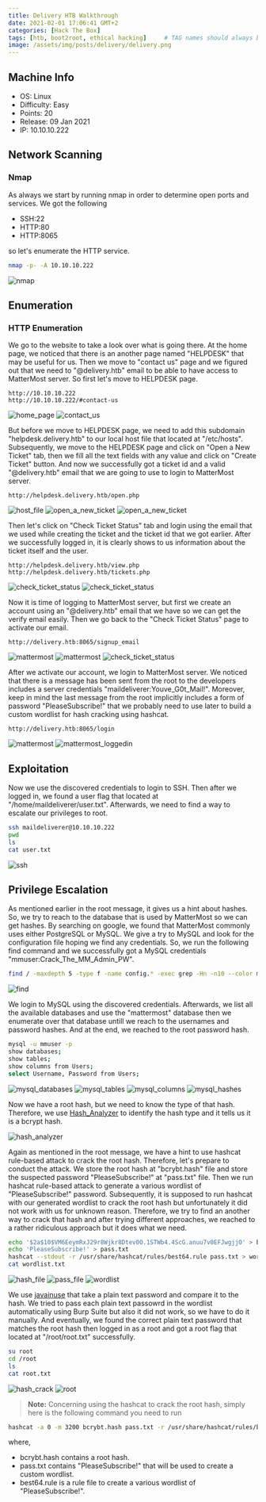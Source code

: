 ```yaml
---
title: Delivery HTB Walkthrough
date: 2021-02-01 17:06:41 GMT+2
categories: [Hack The Box]
tags: [htb, boot2root, ethical hacking]     # TAG names should always be lowercase
image: /assets/img/posts/delivery/delivery.png
---
```


## Machine Info
* OS: Linux
* Difficulty: Easy
* Points: 20
* Release: 09 Jan 2021
* IP: 10.10.10.222

## Network Scanning
### Nmap
As always we start by running nmap in order to determine open ports and services. We got the following  
* SSH:22
* HTTP:80
* HTTP:8065

so let's enumerate the HTTP service.

```bash
nmap -p- -A 10.10.10.222
```

![nmap](/assets/img/posts/delivery/1.png)

## Enumeration
### HTTP Enumeration
We go to the website to take a look over what is going there. At the home page, we noticed that there is an another page named "HELPDESK" that may be useful for us. Then we move to "contact us" page and we figured out that we need to "@delivery.htb" email to be able to have access to MatterMost server. So first let's move to HELPDESK page.


```
http://10.10.10.222
http://10.10.10.222/#contact-us
```

![home_page](/assets/img/posts/delivery/2.png)
![contact_us](/assets/img/posts/delivery/3.png)

But before we move to HELPDESK page, we need to add this subdomain "helpdesk.delivery.htb" to our local host file that located at "/etc/hosts". Subsequently, we move to the HELPDESK page and click on "Open a New Ticket" tab, then we fill all the text fields with any value and click on "Create Ticket" button. And now we successfully got a ticket id and a valid "@delivery.htb" email that we are going to use to login to MatterMost server.

```
http://helpdesk.delivery.htb/open.php
```

![host_file](/assets/img/posts/delivery/host_file.png)
![open_a_new_ticket](/assets/img/posts/delivery/4.png)
![open_a_new_ticket](/assets/img/posts/delivery/5.png)

Then let's click on "Check Ticket Status" tab and login using the email that we used while creating the ticket and the ticket id that we got earlier. After we successfully logged in, it is clearly shows to us information about the ticket itself and the user.

```
http://helpdesk.delivery.htb/view.php
http://helpdesk.delivery.htb/tickets.php
```

![check_ticket_status](/assets/img/posts/delivery/6.png)
![check_ticket_status](/assets/img/posts/delivery/7.png)

Now it is time of logging to MatterMost server, but first we create an account using an "@delivery.htb" email that we have so we can get the verify email easily. Then we go back to the "Check Ticket Status" page to activate our email.

```
http://delivery.htb:8065/signup_email
```

![mattermost](/assets/img/posts/delivery/8.png)
![mattermost](/assets/img/posts/delivery/9.png)
![check_ticket_status](/assets/img/posts/delivery/10.png)

After we activate our account, we login to MatterMost server. We noticed that there is a message has been sent from the root to the developers  includes a server credentials "maildeliverer:Youve_G0t_Mail!". Moreover, keep in mind the last message from the root implicitly includes a form of password "PleaseSubscribe!" that we probably need to use later to build a custom wordlist for hash cracking using hashcat.

```
http://delivery.htb:8065/login
```

![mattermost](/assets/img/posts/delivery/11.png)
![mattermost_loggedin](/assets/img/posts/delivery/12.png)

## Exploitation
Now we use the discovered credentials to login to SSH. Then after we logged in, we found a user flag that located at "/home/maildeliverer/user.txt". Afterwards, we need to find a way to escalate our privileges to root.

```bash
ssh maildeliverer@10.10.10.222
pwd
ls
cat user.txt
```

![ssh](/assets/img/posts/delivery/13.png)

## Privilege Escalation
As mentioned earlier in the root message, it gives us a hint about hashes. So, we try to reach to the database that is used by MatterMost so we can get hashes. By searching on google, we found that MatterMost commonly uses either PostgreSQL or MySQL. We give a try to MySQL and look for the configuration file hoping we find any credentials. So, we run the following find command and we successfully got a MySQL credentials "mmuser:Crack_The_MM_Admin_PW".

```bash
find / -maxdepth 5 -type f -name config.* -exec grep -Hn -n10 --color mysql {} \; 2>/dev/null
```

![find](/assets/img/posts/delivery/14.png)

We login to MySQL using the discovered credentials. Afterwards, we list all the available databases and use the "mattermost" database then we enumerate over that database untill we reach to the usernames and password hashes. And at the end, we reached to the root password hash.

```bash
mysql -u mmuser -p
show databases;
show tables;
show columns from Users;
select Username, Password from Users;
```

![mysql_databases](/assets/img/posts/delivery/15.png)
![mysql_tables](/assets/img/posts/delivery/16.png)
![mysql_columns](/assets/img/posts/delivery/17.png)
![mysql_hashes](/assets/img/posts/delivery/18.png)

Now we have a root hash, but we need to know the type of that hash. Therefore, we use [Hash_Analyzer](https://www.tunnelsup.com/hash-analyzer/) to identify the hash type and it tells us it is a bcrypt hash.

![hash_analyzer](/assets/img/posts/delivery/19.png)

Again as mentioned in the root message, we have a hint to use hashcat rule-based attack to crack the root hash. Therefore, let's prepare to conduct the attack. We store the root hash at "bcrybt.hash" file and store the suspected password "PleaseSubscribe!" at "pass.txt" file. Then we run hashcat rule-based attack to generate a various wordlist of "PleaseSubscribe!" password. Subsequently, it is supposed to run hashcat with our generated wordlist to crack the root hash but unfortunately it did not work with us for unknown reason. Therefore, we try to find an another way to crack that hash and after trying different approaches, we reached to a rather ridiculous approach but it does what we need.

```bash
echo '$2a$10$VM6EeymRxJ29r8Wjkr8Dtev0O.1STWb4.4ScG.anuu7v0EFJwgjjO' > bcrybt.hash
echo 'PleaseSubscribe!' > pass.txt
hashcat --stdout -r /usr/share/hashcat/rules/best64.rule pass.txt > wordlist.txt
cat wordlist.txt
```

![hash_file](/assets/img/posts/delivery/20.1.png)
![pass_file](/assets/img/posts/delivery/20.2.png)
![wordlist](/assets/img/posts/delivery/21.png)

We use [javainuse](https://www.javainuse.com/onlineBcrypt) that take a plain text password and compare it to the hash. We tried to pass each plain text passowrd in the wordlist automatically using Burp Suite but also it did not work, so we have to do it manually. And eventually, we found the correct plain text password that matches the root hash then logged in as a root and got a root flag that located at "/root/root.txt" successfully.

```bash
su root
cd /root
ls
cat root.txt
```

![hash_crack](/assets/img/posts/delivery/22.png)
![root](/assets/img/posts/delivery/23.png)

> **Note:** Concerning using the hashcat to crack the root hash, simply here is the following command you need to run
```bash
hashcat -a 0 -m 3200 bcrybt.hash pass.txt -r /usr/share/hashcat/rules/best64.rule
```
where,
* bcrybt.hash contains a root hash.
* pass.txt contains "PleaseSubscribe!" that will be used to create a custom wordlist.
* best64.rule is a rule file to create a various wordlist of "PleaseSubscribe!".